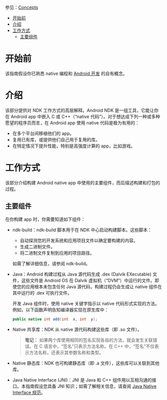 参见：[Concepts](https://developer.android.com/ndk/guides/concepts.html#intro)

- [开始前](#%E5%BC%80%E5%A7%8B%E5%89%8D)
- [介绍](#%E4%BB%8B%E7%BB%8D)
- [工作方式](#%E5%B7%A5%E4%BD%9C%E6%96%B9%E5%BC%8F)
    - [主要组件](#%E4%B8%BB%E8%A6%81%E7%BB%84%E4%BB%B6)

# 开始前

该指南假设你已熟悉 native 编程和 [Android 开发](https://developer.android.com/develop/index.html) 的自有概念。

# 介绍

该部分提供对 NDK 工作方式的高层解释。Android NDK 是一组工具，它能让你在 Android app 中嵌入 C 或 C++（“native 代码”）。对于想达成下列一种或多种愿望的程序员而言，在 Android app 使用 native 代码是极为有用的：

- 在多个平台间移植他们的 app。
- 复用已有库，或提供他们自己用于复用的库。
- 在特定情况下提升性能，特别是高强度计算的 app，比如游戏。

# 工作方式

该部分介绍构建 Android native app 中使用的主要组件，而后描述构建和打包的过程。

## 主要组件

在你构建 app 时，你需要知道如下组件：

- ndk-build：ndk-build 脚本用于在 NDK 中心启动构建脚本。这些脚本：

    - 自动探测您的开发系统和应用项目文件以确定要构建的内容。
    - 生成二进制文件。
    - 将二进制文件复制到应用的项目路径。

    如需了解详细信息，请参阅 ndk-build。

- Java：Android 构建过程从 Java 源代码生成 .dex (Dalvik EXecutable) 文件，这些文件是 Android OS 在 Dalvik 虚拟机（“DVM”）中运行的文件。即使您的应用根本未包含任何 Java 源代码，构建过程仍会生成让 native 组件在其中运行的 .dex 可执行文件。

    开发 Java 组件时，使用 native 关键字指示以 native 代码形式实现的方法。 例如，以下函数声明告知编译器实现在原生库中：

    ```java
    public native int add(int  x, int  y);
    ```

- Native 共享库：NDK 从 native 源代码构建这些库（即 .so 文件）。

    > **笔记：** 如果两个库使用相同的签名实现各自的方法，就会发生关联错误。在 C 语言中，“签名”只表示方法名称。在 C++ 中，“签名”不仅表示方法名称，还表示其参数名称和类型。

- Native 静态库：NDK 也可构建静态库（即 .a 文件），这些库可以关联到其他库。

- Java Native Interface (JNI)：JNI 是 Java 和 C++ 组件用以互相沟通的接口。本指南假设您具备 JNI 知识；如需了解相关信息，请查阅 [Java Native Interface 规范](http://docs.oracle.com/javase/7/docs/technotes/guides/jni/spec/jniTOC.html)。

